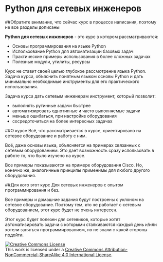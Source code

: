 # Python для сетевых инженеров

##Обратите внимание, что сейчас курс в процессе написания, поэтому не все разделы дописаны


__Python для сетевых инженеров__ - это курс в котором рассматриваются:
- Основы программирования на языке Python
- Использование Python для автоматизации базовых задач
- Практические примеры использования в более сложных задачах
- Полезные модули, утилиты, ресурсы

Курс не ставит своей целью глубокое рассмотрение языка Python. Задача курса, объяснить понятным языком основы Python и дать минимально необходимые инструменты для его практического использования.

Задача курса дать сетевым инженерам инструмент, который позволит:
- выполнять рутинные задачи быстрее
- автоматизировать однотипные и часто выполняемые задачи
- меньше ошибаться, при настройке оборудования
- сосредоточиться на более интересных задачах


##О курсе
Всё, что рассматривается в курсе, ориентировано на сетевое оборудование и работу с ним.

Всё, даже основы языка, объясняется на примерах связанных с сетевым оборудованием. Это дает возможность сразу использовать в работе то, что было изучено на курсе.

Все примеры показываются на примере оборудования Cisco. Но, конечно же,
аналогичные принципы применимы для любого другого оборудования.


##Для кого этот курс
Для сетевых инженеров с опытом программирования и без. 

Все примеры и домашние задания будут построены с уклоном на сетевое оборудование. Поэтому тем, кто не работает с сетевым оборудованием, этот курс будет не очень интересен.

Этот курс будет полезен для сетевиков, которые хотят автоматизировать задачи с которыми сталкиваются каждый день и/или хотели заняться программированием, но не знали с какой стороны подойти.

<a rel="license" href="http://creativecommons.org/licenses/by-nc-sa/4.0/"><img alt="Creative Commons License" style="border-width:0" src="https://i.creativecommons.org/l/by-nc-sa/4.0/88x31.png" /></a><br />This work is licensed under a <a rel="license" href="http://creativecommons.org/licenses/by-nc-sa/4.0/">Creative Commons Attribution-NonCommercial-ShareAlike 4.0 International License</a>.
